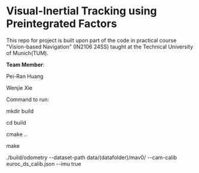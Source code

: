# Visual-Inertial Tracking using Preintegrated Factors

This repo for project is built upon part of the code in practical course "Vision-based Navigation" (IN2106 24SS) taught at the Technical University of Munich(TUM). 

**Team Member**:


Pei-Ran Huang

Wenjie Xie

Command to run:

mkdir build


cd build

cmake ..

make

./build/odometry --dataset-path data/(datafolder)/mav0/ --cam-calib euroc_ds_calib.json --imu true
